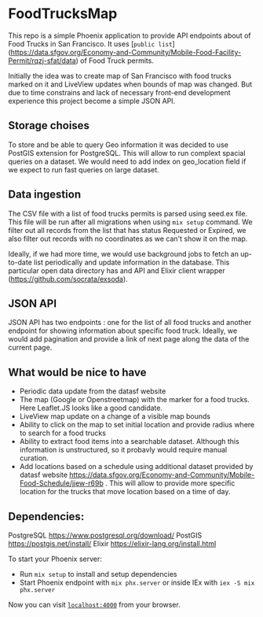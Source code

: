 # FoodTrucksMap

This repo is a simple Phoenix application to provide API endpoints about of Food Trucks in San Francisco. It uses [`public list`] (https://data.sfgov.org/Economy-and-Community/Mobile-Food-Facility-Permit/rqzj-sfat/data) of Food Truck permits.

Initially the idea was to create map of San Francisco with food trucks marked on it and LiveView updates when bounds of map was changed. But due to time constrains and lack of necessary front-end development experience this project become a simple JSON API.

## Storage choises
To store and be able to query Geo information it was decided to use PostGIS extension for PostgreSQL. 
This will allow to run complext spacial queries on a dataset. We would need to add index on geo_location field if we expect to run fast queries on large dataset. 

## Data ingestion
The CSV file with a list of food trucks permits is parsed using seed.ex file. This file will be run after all migrations when using `mix setup` command. 
We filter out all records from the list that has status Requested or Expired, we also filter out records with no coordinates as we can't show it on the map. 

Ideally, if we had more time, we would use background jobs to fetch an up-to-date list periodically and update information in the database. This particular open data directory has and API and Elixir client wrapper (https://github.com/socrata/exsoda). 

## JSON API
JSON API has two endpoints : one for the list of all food trucks and another endpoint for showing information about specific food truck. Ideally, we would add pagination and provide a link of next page along the data of the current page. 

## What would be nice to have

- Periodic data update from the datasf website 
- The map (Google or Openstreetmap) with the marker for a food trucks. Here Leaflet.JS looks like a good candidate.
- LiveView map update on a change of a visible map bounds
- Ability to click on the map to set initial location and provide radius where to search for a food trucks
- Ability to extract food items into a searchable dataset. Although this information is unstructured, so it probavly would require manual curation. 
- Add locations based on a schedule using additional dataset provided by datasf website https://data.sfgov.org/Economy-and-Community/Mobile-Food-Schedule/jjew-r69b . This will allow to provide more specific location for the trucks that move location based on a time of day.

  
  
## Dependencies: 

PostgreSQL https://www.postgresql.org/download/
PostGIS https://postgis.net/install/
Elixir https://elixir-lang.org/install.html


To start your Phoenix server:

  * Run `mix setup` to install and setup dependencies
  * Start Phoenix endpoint with `mix phx.server` or inside IEx with `iex -S mix phx.server`

Now you can visit [`localhost:4000`](http://localhost:4000) from your browser.
